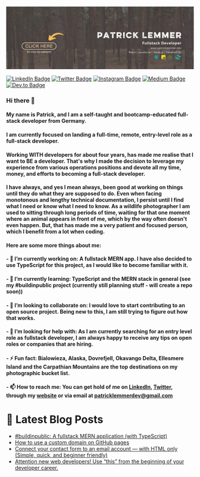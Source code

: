 [![Patrick's GitHub Banner](./assets/github-banner.jpg)](https://patricklemmer.dev)

[![LinkedIn Badge](https://img.shields.io/badge/LinkedIn-Profile-informational?style=flat&logo=linkedin&logoColor=white&color=0D76A8)](https://www.linkedin.com/in/patricklemmer/)
[![Twitter Badge](https://img.shields.io/badge/Twitter-Profile-informational?style=flat&logo=twitter&logoColor=white&color=1CA2F1)](https://twitter.com/patrick_lemmer)
[![Instagram Badge](https://img.shields.io/badge/Instagram-Profile-informational?style=flat&logo=instagram&logoColor=white&color=purple)](https://www.instagram.com/patrick_lemmer/)
[![Medium Badge](https://img.shields.io/badge/Medium-Profile-informational?style=flat&logo=medium&logoColor=white&color=black)](https://medium.com/@patricklemmer)
[![Dev.to Badge](https://img.shields.io/badge/Dev.to-Profile-informational?style=flat&logo=dev.to&logoColor=white&color=black)](https://dev.to/@patricklemmer)

### Hi there 👋

#### My name is Patrick, and I am a self-taught and bootcamp-educated full-stack developer from Germany.

#### I am currently focused on landing a full-time, remote, entry-level role as a full-stack developer.

#### Working WITH developers for about four years, has made me realise that I want to BE a developer. That's why I made the decision to leverage my experience from various operations positions and devote all my time, money, and efforts to becoming a full-stack developer.

#### I have always, and yes I mean always, been good at working on things until they do what they are supposed to do. Even when facing monotonous and lengthy technical documentation, I persist until I find what I need or know what I need to know. As a wildlife photographer I am used to sitting through long periods of time, waiting for that one moment where an animal appears in front of me, which by the way often doesn't even happen. But, that has made me a very patient and focused person, which I benefit from a lot when coding.

#### Here are some more things about me:

#### - 🔭 I’m currently working on: A fullstack MERN app. I have also decided to use TypeScript for this project, as I would like to become familiar with it. 

#### - 🌱 I’m currently learning: TypeScript and the MERN stack in general (see my #buildinpublic project (currently still planning stuff - will create a repo soon))

#### - 👯 I’m looking to collaborate on: I would love to start contributing to an open source project. Being new to this, I am still trying to figure out how that works.

#### - 🤔 I’m looking for help with: As I am currently searching for an entry level role as fullstack developer, I am always happy to receive any tips on open roles or companies that are hiring.

#### - ⚡ Fun fact: Bialowieza, Alaska, Dovrefjell, Okavango Delta, Ellesmere Island and the Carpathian Mountains are the top destinations on my photographic bucket list.

#### - 📫 How to reach me: You can get hold of me on [LinkedIn](https://www.linkedin.com/in/patricklemmer/), [Twitter](https://twitter.com/patrick_lemmer), through my [website](https://patricklemmer.dev/) or via email at patricklemmerdev@gmail.com

# 📩 Latest Blog Posts
<!-- BLOG-POST-LIST:START -->
- [#buildinpublic: A fullstack MERN application &lpar;with TypeScript&rpar;](https://dev.to/patricklemmer/buildinpublic-a-fullstack-mern-application-with-typescript-4a2d)
- [How to use a custom domain on GitHub pages](https://dev.to/patricklemmer/how-to-use-a-custom-domain-on-github-pages-3fbk)
- [Connect your contact form to an email account — with HTML only &lpar;Simple, quick, and beginner friendly&rpar;](https://dev.to/patricklemmer/connect-your-contact-form-to-an-email-account-with-html-only-simple-quick-and-beginner-friendly-4j6j)
- [Attention new web developers! Use “this” from the beginning of your developer career.](https://dev.to/patricklemmer/attention-new-web-developers-use-this-from-the-beginning-of-your-developer-career-5f2m)
<!-- BLOG-POST-LIST:END -->
